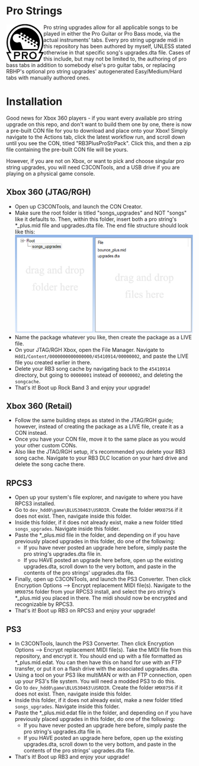 # Pro Strings
<img src="../dependencies/progtr.png" width="20%" height="20%" align="left"> Pro string upgrades allow for all applicable songs to be played in either the Pro Guitar or Pro Bass mode, via the actual instruments' tabs. Every pro string upgrade midi in this repository has been authored by myself, UNLESS stated otherwise in that specific song's upgrades.dta file. Cases of this include, but may not be limited to, the authoring of pro bass tabs in addition to somebody else's pro guitar tabs, or replacing RBHP's optional pro string upgrades' autogenerated Easy/Medium/Hard tabs with manually authored ones.

# Installation
Good news for Xbox 360 players - if you want every available pro string upgrade on this repo, and don't want to build them one by one, there is now a pre-built CON file for you to download and place onto your Xbox! Simply navigate to the Actions tab, click the latest workflow run, and scroll down until you see the CON, titled "RB3PlusProStrPack". Click this, and then a zip file containing the pre-built CON file will be yours.

However, if you are not on Xbox, or want to pick and choose singular pro string upgrades, you will need C3CONTools, and a USB drive if you are playing on a physical game console.

## Xbox 360 (JTAG/RGH)
- Open up C3CONTools, and launch the CON Creator.
- Make sure the root folder is titled "songs_upgrades" and NOT "songs" like it defaults to. Then, within this folder, insert both a pro string's *_plus.mid file and upgrades.dta file. The end file structure should look like this: ![example_CON_structure](../dependencies/example_CON.PNG?raw=true "Example CON structure")
- Name the package whatever you like, then create the package as a LIVE file.
- On your JTAG/RGH Xbox, open the File Manager. Navigate to ```Hdd1/Content/0000000000000000/45410914/00000002```, and paste the LIVE file you created earlier in there.
- Delete your RB3 song cache by navigating back to the ```45410914``` directory, but going to ```00000001``` instead of ```00000002```, and deleting the ```songcache```.
- That's it! Boot up Rock Band 3 and enjoy your upgrade!

## Xbox 360 (Retail)
- Follow the same building steps as stated in the JTAG/RGH guide; however, instead of creating the package as a LIVE file, create it as a CON instead.
- Once you have your CON file, move it to the same place as you would your other custom CONs.
- Also like the JTAG/RGH setup, it's recommended you delete your RB3 song cache. Navigate to your RB3 DLC location on your hard drive and delete the song cache there.

## RPCS3
- Open up your system's file explorer, and navigate to where you have RPCS3 installed. 
- Go to ```dev_hdd0\game\BLUS30463\USRDIR```. Create the folder ```HMX0756``` if it does not exist. Then, navigate inside this folder.
- Inside this folder, if it does not already exist, make a new folder titled ```songs_upgrades```. Navigate inside this folder.
- Paste the *_plus.mid file in the folder, and depending on if you have previously placed upgrades in this folder, do one of the following:
  - If you have never posted an upgrade here before, simply paste the pro string's upgrades.dta file in.
  - If you HAVE posted an upgrade here before, open up the existing upgrades.dta, scroll down to the very bottom, and paste in the contents of the pro strings' upgrades.dta file.
- Finally, open up C3CONTools, and launch the PS3 Converter. Then click Encryption Options --> Encrypt replacement MIDI file(s). Navigate to the ```HMX0756``` folder from your RPCS3 install, and select the pro string's *_plus.mid you placed in there. The midi should now be encrypted and recognizable by RPCS3.
- That's it! Boot up RB3 on RPCS3 and enjoy your upgrade!

## PS3
- In C3CONTools, launch the PS3 Converter. Then click Encryption Options --> Encrypt replacement MIDI file(s). Take the MIDI file from this repository, and encrypt it. You should end up with a file formatted as *_plus.mid.edat. You can then have this on hand for use with an FTP transfer, or put it on a flash drive with the associated upgrades.dta.
- Using a tool on your PS3 like multiMAN or with an FTP connection, open up your PS3's file system. You will need a modded PS3 to do this.
- Go to ```dev_hdd0\game\BLUS30463\USRDIR```. Create the folder ```HMX0756``` if it does not exist. Then, navigate inside this folder.
- Inside this folder, if it does not already exist, make a new folder titled ```songs_upgrades```. Navigate inside this folder.
- Paste the *_plus.mid.edat file in the folder, and depending on if you have previously placed upgrades in this folder, do one of the following:
  - If you have never posted an upgrade here before, simply paste the pro string's upgrades.dta file in.
  - If you HAVE posted an upgrade here before, open up the existing upgrades.dta, scroll down to the very bottom, and paste in the contents of the pro strings' upgrades.dta file.
- That's it! Boot up RB3 and enjoy your upgrade!
